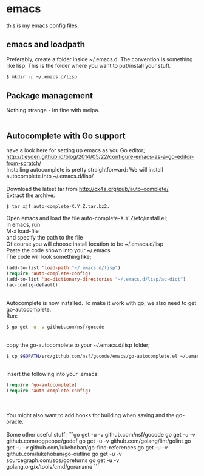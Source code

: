 # emacs
this is my emacs config files.

## emacs and loadpath
Preferably, create a folder inside ~/.emacs.d. The convention is something like lisp.
This is the folder where you want to put/install your stuff.

```bash
$ mkdir -p ~/.emacs.d/lisp
```

## Package management
Nothing strange - Im fine with melpa.
<br>
<br>
## Autocomplete with Go support
have a look here for setting up emacs as you Go editor;
<br>http://tleyden.github.io/blog/2014/05/22/configure-emacs-as-a-go-editor-from-scratch/
<br>
Installing autocomplete is pretty straightforward:
We will install autocomplete into ~/.emacs.d/lisp/<br>
<br>Download the latest tar from http://cx4a.org/pub/auto-complete/
<br>
Extract the archive:

```bash
$ tar xjf auto-complete-X.Y.Z.tar.bz2.
```

Open emacs and load the file auto-complete-X.Y.Z/etc/install.el;<br>
in emacs, run <br>
M-x load-file
<br>
and specify the path to the file
<br>
Of course you will choose install location to be ~/.emacs.d/lisp<br>
Paste the code shown into your ~/.emacs<br>
The code will look something like;<br>

```lisp
(add-to-list 'load-path "~/.emacs.d/lisp")
(require 'auto-complete-config)
(add-to-list 'ac-dictionary-directories "~/.emacs.d/lisp/ac-dict")
(ac-config-default)
```

<br>
Autocomplete is now installed. To make it work with go, we also need to get go-autocomplete.
<br>
Run:<br>


```bash
$ go get -u -v github.com/nsf/gocode
```

<br>
copy the go-autocomplete to your ~/.emacs.d/lisp folder;

```bash
$ cp $GOPATH/src/github.com/nsf/gocode/emacs/go-autocomplete.el ~/.emacs.d/lisp
```
	  
<br>
insert the following into your .emacs:
<br>

```lisp
(require 'go-autocomplete)
(require 'auto-complete-config)
```
<br>
<br>
You might also want to add hooks for building when saving and the go-oracle.  
<br>
<br>
Some other useful stuff;  
```go get -u -v github.com/nsf/gocode  
go get -u -v github.com/rogpeppe/godef  
go get -u -v github.com/golang/lint/golint  
go get -u -v github.com/lukehoban/go-find-references  
go get -u -v github.com/lukehoban/go-outline  
go get -u -v sourcegraph.com/sqs/goreturns  
go get -u -v golang.org/x/tools/cmd/gorename  
```
